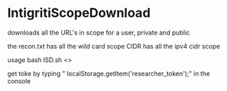 # IntigritiScopeDownload
downloads all the URL's in scope for a user, private and public

the recon.txt has all the wild card scope
CIDR has all the ipv4 cidr scope

usage
bash ISD.sh <<token>>

get toke by typing " localStorage.getItem('researcher_token');" in the console

